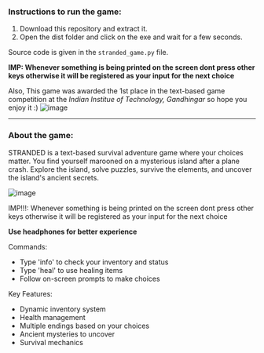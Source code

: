 ### Instructions to run the game:
1. Download this repository and extract it.
2. Open the dist folder and click on the exe and wait for a few seconds.
   
Source code is given in the `stranded_game.py` file.


**IMP: Whenever something is being printed on the screen dont press other keys otherwise it will be registered as your input for the next choice**


Also, This game was awarded the 1st place in the text-based game competition at the *Indian Institue of Technology, Gandhingar* so hope you enjoy it :)
![image](https://github.com/user-attachments/assets/51bd39a1-38d1-4d2a-9ab7-292806453cb8)

---------------------------------------------------------------------------------------------------
### About the game:
STRANDED is a text-based survival adventure game where your choices matter.
You find yourself marooned on a mysterious island after a plane crash.
Explore the island, solve puzzles, survive the elements, and uncover the island's ancient secrets.

![image](https://github.com/user-attachments/assets/38b12646-ff2f-413d-aa07-ed528fe31edb)

    
IMP!!!: Whenever something is being printed on the screen dont press other keys
otherwise it will be registered as your input for the next choice

**Use headphones for better experience**

Commands:
- Type 'info' to check your inventory and status
- Type 'heal' to use healing items
- Follow on-screen prompts to make choices
    
Key Features:
- Dynamic inventory system
- Health management
- Multiple endings based on your choices
- Ancient mysteries to uncover
- Survival mechanics

